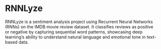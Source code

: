 # RNNLyze
RNNLyze is a sentiment analysis project using Recurrent Neural Networks (RNNs) on the IMDB movie review dataset. It classifies reviews as positive or negative by capturing sequential word patterns, showcasing deep learning’s ability to understand natural language and emotional tone in text-based data.
